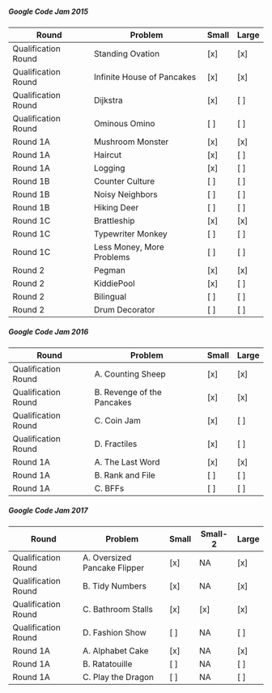 ##### Google Code Jam 2015

| Round                 | Problem                        | Small | Large |
| --------------------- | ------------------------------ | ----- | ----- |
| Qualification Round   | Standing Ovation               |  [x]  |  [x]  |
| Qualification Round   | Infinite House of Pancakes     |  [x]  |  [x]  |
| Qualification Round   | Dijkstra                       |  [x]  |  [ ]  |
| Qualification Round   | Ominous Omino                  |  [ ]  |  [ ]  |
| Round 1A              | Mushroom Monster               |  [x]  |  [x]  |
| Round 1A              | Haircut                        |  [x]  |  [ ]  |
| Round 1A              | Logging                        |  [x]  |  [ ]  |
| Round 1B              | Counter Culture                |  [ ]  |  [ ]  |
| Round 1B              | Noisy Neighbors                |  [ ]  |  [ ]  |
| Round 1B              | Hiking Deer                    |  [ ]  |  [ ]  |
| Round 1C              | Brattleship                    |  [x]  |  [x]  |
| Round 1C              | Typewriter Monkey              |  [ ]  |  [ ]  |
| Round 1C              | Less Money, More Problems      |  [ ]  |  [ ]  |
| Round 2               | Pegman                         |  [x]  |  [x]  |
| Round 2               | KiddiePool                     |  [x]  |  [ ]  |
| Round 2               | Bilingual                      |  [ ]  |  [ ]  |
| Round 2               | Drum Decorator                 |  [ ]  |  [ ]  |

##### Google Code Jam 2016

| Round                 | Problem                        | Small | Large |
| --------------------- | ------------------------------ | ----- | ----- |
| Qualification Round   | A. Counting Sheep              |  [x]  |  [x]  |
| Qualification Round   | B. Revenge of the Pancakes     |  [x]  |  [x]  |
| Qualification Round   | C. Coin Jam                    |  [x]  |  [ ]  |
| Qualification Round   | D. Fractiles                   |  [x]  |  [ ]  |
| Round 1A              | A. The Last Word               |  [x]  |  [x]  |
| Round 1A              | B. Rank and File               |  [ ]  |  [ ]  |
| Round 1A              | C. BFFs                        |  [ ]  |  [ ]  |


##### Google Code Jam 2017

| Round                 | Problem                        | Small | Small-2 | Large |
| --------------------- | ------------------------------ | ----- | ------- | ----- |
| Qualification Round   | A. Oversized Pancake Flipper   |  [x]  |    NA   |  [x]  |
| Qualification Round   | B. Tidy Numbers                |  [x]  |    NA   |  [x]  |
| Qualification Round   | C. Bathroom Stalls             |  [x]  |   [x]   |  [x]  |
| Qualification Round   | D. Fashion Show                |  [ ]  |    NA   |  [ ]  |
| Round 1A              | A. Alphabet Cake               |  [x]  |    NA   |  [x]  |
| Round 1A              | B. Ratatouille                 |  [ ]  |    NA   |  [ ]  |
| Round 1A              | C. Play the Dragon             |  [ ]  |    NA   |  [ ]  |